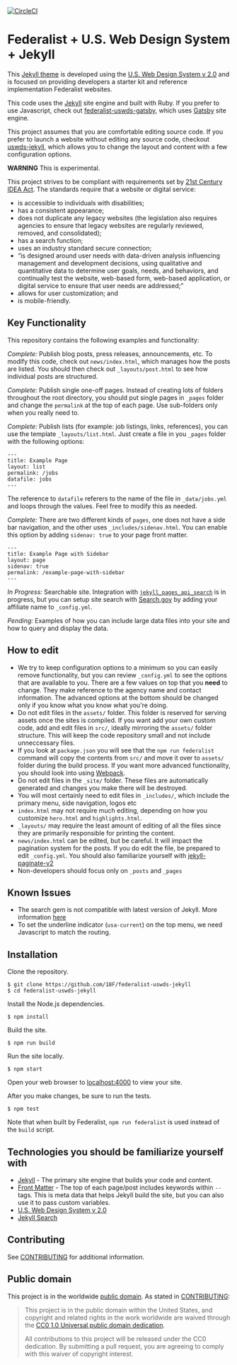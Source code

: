 <!--
  Federalist recommends you use Continuous Integration to automatically test
  and validate any new changes to your site. CircleCI is free for open source
  projcets. You should replace this badge with your own.

  https://circleci.com/
-->
[![CircleCI](https://circleci.com/gh/18F/federalist-uswds-jekyll.svg?style=svg)](https://circleci.com/gh/18F/federalist-uswds-jekyll)

# Federalist + U.S. Web Design System + Jekyll

This [Jekyll theme](https://jekyllrb.com/docs/themes/) is developed using the [U.S. Web Design System v 2.0](https://v2.designsystem.digital.gov) and is focused on providing developers a starter kit and reference implementation Federalist websites.

This code uses the [Jekyll](https://jekyllrb.com) site engine and built with Ruby. If you prefer to use Javascript, check out [federalist-uswds-gatsby](https://github.com/18F/federalist-uswds-gatsby), which uses [Gatsby](https://gatsbyjs.org) site engine.

This project assumes that you are comfortable editing source code. If you prefer to launch a website without editing any source code, checkout [uswds-jekyll](https://github.com/18F/uswds-jekyll), which allows you to change the layout and content with a few configuration options.



**WARNING** This is experimental.

This project strives to be compliant with requirements set by [21st Century IDEA Act](https://www.meritalk.com/articles/senate-passes-idea-act/). The standards require that a website or digital service:

- is accessible to individuals with disabilities;
- has a consistent appearance;
- does not duplicate any legacy websites (the legislation also requires agencies to ensure that legacy websites are regularly reviewed, removed, and consolidated);
- has a search function;
- uses an industry standard secure connection;
- “is designed around user needs with data-driven analysis influencing management and development decisions, using qualitative and quantitative data to determine user goals, needs, and behaviors, and continually test the website, web-based form, web-based application, or digital service to ensure that user needs are addressed;”
- allows for user customization; and
- is mobile-friendly.

## Key Functionality
This repository contains the following examples and functionality:
 
*Complete:*  Publish blog posts, press releases, announcements, etc. To modify this code, check out `news/index.html`, which manages how the posts are listed. You should then check out `_layouts/post.html` to see how individual posts are structured.

*Complete:*  Publish single one-off pages. Instead of creating lots of folders throughout the root directory, you should put single pages in `_pages` folder and change the `permalink` at the top of each page. Use sub-folders only when you really need to.

*Complete:*  Publish lists (for example: job listings, links, references), you can use the template `_layouts/list.html`. Just create a file in you `_pages` folder with the following options:

```
---
title: Example Page
layout: list
permalink: /jobs
datafile: jobs
---
```

The reference to `datafile` referers to the name of the file in `_data/jobs.yml` and loops through the values. Feel free to modify this as needed.

*Complete:*  There are two different kinds of `pages`, one does not have a side bar navigation, and the other uses `_includes/sidenav.html`. You can enable this option by adding `sidenav: true` to your page front matter.

```
---
title: Example Page with Sidebar
layout: page
sidenav: true
permalink: /example-page-with-sidebar
---
```


*In Progress:* Searchable site. Integration with
[`jekyll_pages_api_search`](https://github.com/18F/jekyll_pages_api_search) is
in progress, but you can setup site search with [Search.gov](https://search.gov)
by adding your affiliate name to `_config.yml`.

*Pending:* Examples of how you can include large data files into your site and how to query and display the data.



## How to edit
- We try to keep configuration options to a minimum so you can easily remove functionality, but you can review `_config.yml` to see the options that are available to you. There are a few values on top that you **need** to change. They make reference to the agency name and contact information. The advanced options at the bottom should be changed only if you know what you know what you're doing.
- Do not edit files in the `assets/` folder. This folder is reserved for serving assets once the sites is compiled. If you want add your own custom code, add and edit files in `src/`, ideally mirroring the `assets/` folder structure. This will keep the code repository small and not include unneccessary files. 
- If you look at `package.json` you will see that the `npm run federalist` command will copy the contents from `src/` and move it over to `assets/` folder during the build process. If you want more advanced functionality, you should look into using [Webpack](https://webpack.js.org/concepts/configuration/).
- Do not edit files in the `_site/` folder. These files are automatically generated and changes you make there will be destroyed.
- You will most certainly need to edit files in `_includes/`, which include the primary menu, side navigation, logos etc
- `index.html` may not require much editing, depending on how you customize `hero.html` and `highlights.html`.
- `_layouts/` may require the least amount of editing of all the files since they are primarily responsible for printing the content.
- `news/index.html` can be edited, but be careful. It will impact the pagination system for the posts. If you do edit the file, be prepared to edit `_config.yml`. You should also familiarize yourself with [jekyll-paginate-v2](https://github.com/sverrirs/jekyll-paginate-v2)
- Non-developers should focus only on `_posts` and `_pages`

## Known Issues
- The search gem is not compatible with latest version of Jekyll. More information [here](https://github.com/18F/jekyll_pages_api_search/pull/41)
- To set the underline indicator (`usa-current`) on the top menu, we need Javascript to match the routing. 

## Installation

Clone the repository.

    $ git clone https://github.com/18F/federalist-uswds-jekyll
    $ cd federalist-uswds-jekyll

Install the Node.js dependencies.

    $ npm install

Build the site.

    $ npm run build

Run the site locally.

    $ npm start

Open your web browser to [localhost:4000](http://localhost:4000/) to view your
site.

After you make changes, be sure to run the tests.

    $ npm test

Note that when built by Federalist, `npm run federalist` is used instead of the
`build` script.


## Technologies you should be familiarize yourself with

- [Jekyll](https://jekyllrb.com/docs/) - The primary site engine that builds your code and content.
- [Front Matter](https://jekyllrb.com/docs/frontmatter) - The top of each page/post includes keywords within `--` tags. This is meta data that helps Jekyll build the site, but you can also use it to pass custom variables.
- [U.S. Web Design System v 2.0](https://v2.designsystem.digital.gov) 
- [Jekyll Search](https://github.com/18F/jekyll_pages_api_search/)


## Contributing

See [CONTRIBUTING](CONTRIBUTING.md) for additional information.

## Public domain

This project is in the worldwide [public domain](LICENSE.md). As stated in [CONTRIBUTING](CONTRIBUTING.md):

> This project is in the public domain within the United States, and copyright
> and related rights in the work worldwide are waived through the [CC0 1.0
> Universal public domain dedication](https://creativecommons.org/publicdomain/zero/1.0/).
>
> All contributions to this project will be released under the CC0 dedication.
> By submitting a pull request, you are agreeing to comply with this waiver of
> copyright interest.
